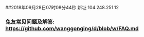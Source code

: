##2018年09月28日07时08分44秒 新址 104.248.251.12
### 兔友常见问题及解答: https://github.com/wanggonging/d/blob/w/FAQ.md
